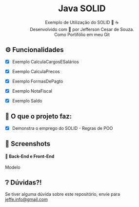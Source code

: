 <div align="center">
  <h1>Java SOLID</h1>
  <p>
	  Exemplo de Utilização do SOLID 🤿 ☕ <br>
	  Desenvolvido com 💙 por Jefferson Cesar de Souza.<br>
	  Como Portifólio em meu Git
  </p>
</div>




## ⚙️ Funcionalidades 

- [X] Exemplo CalculaCargosESalários
- [X] Exemplo CalculaPrecos
- [X] Exemplo FormasDePagto
- [X] Exemplo NotaFiscal
- [X] Exemplo Saldo




## 🎯 O que o projeto faz:
  - [X] Demonstra o emprego do SOLID - Regras de POO




## 📸 Screenshots
####  📌 Back-End e Front-End 
Modelo



## ❔ Dúvidas?!
Se tiver alguma dúvida sobre este repositório, envie para jeffe.info@gmail.com




